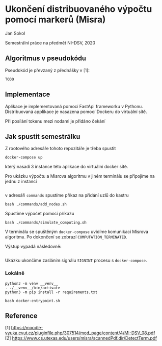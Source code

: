 # Ukončení distribuovaného výpočtu pomocí markerů (Misra)

Jan Sokol

Semestrální práce na předmět NI-DSV, 2020

## Algoritmus v pseudokódu

Pseudokód je převzaný z přednášky v [1]:

```
TODO
```

## Implementace

Aplikace je implementovaná pomocí FastApi frameworku v Pythonu. Distribuovaná applikace je nasazena pomocí Dockeru do virtuální sítě.



Při posílání tokenu mezi nodami je přidáno čekání

## Jak spustit semestrálku

Z rootového adresáře tohoto repozitáře je třeba spustit

```
docker-compose up
```
který nasadí 3 instance této aplikace do virtuální docker sítě. 

Pro ukázku výpočtu a Misrova algoritmu v jiném terminálu se připojíme na jednu z instancí

```

```

v adresáři `commands` spustíme příkaz na přidání uzlů do kastru

```
bash ./commands/add_nodes.sh
```

Spustíme výpočet pomocí příkazu

```
bash ./commands/simulate_computing.sh
```
V terminálu se spuštěným `docker-compose` uvidíme komunikaci Misrova algoritmu. Po dokončení se zobrazí `COMPUTATION_TERMINATED`. 

Výstup vypadá následovně:
```

```


Ukázku ukončíme zasláním signálu `SIGNINT` procesu s `docker-compose`.

### Lokálně

```
python3 -m venv __venv__
. ./__venv__/bin/activate
python3 -m pip install -r requirements.txt
```

``` 
bash docker-entrypoint.sh
``` 

## Reference

[1] https://moodle-vyuka.cvut.cz/pluginfile.php/307514/mod_page/content/4/MI-DSV_08.pdf
[2] https://www.cs.utexas.edu/users/misra/scannedPdf.dir/DetectTerm.pdf 